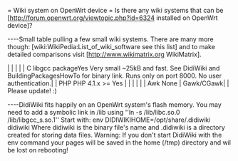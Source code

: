 = Wiki system on OpenWrt device = Is there any wiki systems that can be
\[<http://forum.openwrt.org/viewtopic.php?id=6324> installed on OpenWrt
device\]?

----Small table pulling a few small wiki systems. There are many more
though: \[wiki:WikiPedia:List\_of\_wiki\_software see this list\] and to
make detailed comparisons visit \[<http://www.wikimatrix.org>
WikiMatrix\].

| | | | | C libgcc packageYes Very small \~25kB and fast. See DidiWiki
and BuildingPackagesHowTo for binary link. Runs only on port 8000. No
user authentication.| | PHP PHP 4.1.x &gt;= Yes | | | | | | Awk None |
Gawk/CGawk| | Please update! :)

----DidiWiki fits happily on an OpenWrt system's flash memory. You may
need to add a symbolic link in /lib using ''ln -s /lib/libc.so.0
/lib/libgcc\_s.so.1'' Start with: env DIDIWIKIHOME=/opt/share/.didiwiki
didiwiki Where didiwiki is the binary file's name and .didiwiki is a
directory created for storing data files. Warning: If you don't start
DidiWiki with the env command your pages will be saved in the home
(/tmp) directory and wil be lost on rebooting!
